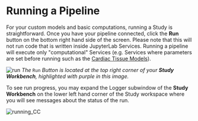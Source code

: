 # Running a Pipeline

For your custom models and basic computations, running a Study is straightforward. Once you have your pipeline connected, click the __Run__ button on the bottom right hand side of the screen. Please note that this will not run code that is written inside JupyterLab Services. Running a pipeline will execute only "computational" Services (e.g. Services where parameters are set before running such as the [Cardiac Tissue Models](docs/tutorials/uc_davis.md)). 

![run](https://user-images.githubusercontent.com/28002886/137346709-6be16ebe-7598-4eaf-8d28-b17413b46680.png)
*The* ```Run``` *Button is located at the top right corner of your **Study Workbench**, highlighted with purple in this image.*

To see run progress, you may expand the Logger subwindow of the **Study Workbench** on the lower left hand corner of the Study workspace where you will see messages about the status of the run. 

![running_CC](https://user-images.githubusercontent.com/32800795/61584661-f1d9f200-ab4b-11e9-8eeb-d4baa96a7e06.gif ':size=500%')
